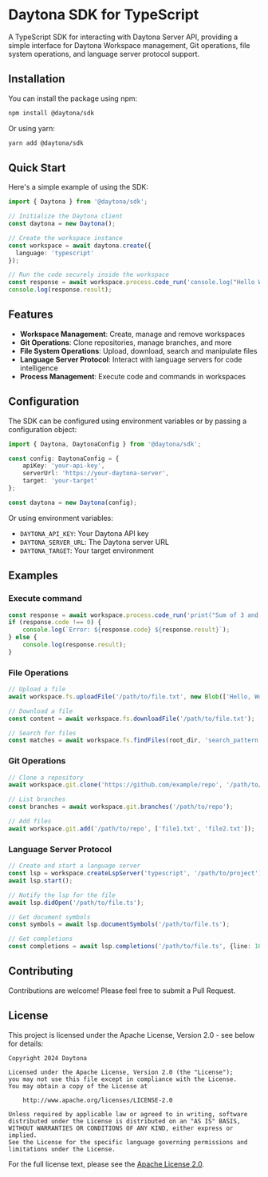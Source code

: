 # Daytona SDK for TypeScript

A TypeScript SDK for interacting with Daytona Server API, providing a simple interface for Daytona Workspace management, Git operations, file system operations, and language server protocol support.

## Installation

You can install the package using npm:

```bash
npm install @daytona/sdk
```

Or using yarn:

```bash
yarn add @daytona/sdk
```

## Quick Start

Here's a simple example of using the SDK:

```typescript
import { Daytona } from '@daytona/sdk';

// Initialize the Daytona client
const daytona = new Daytona();

// Create the workspace instance
const workspace = await daytona.create({
  language: 'typescript'
});

// Run the code securely inside the workspace
const response = await workspace.process.code_run('console.log("Hello World!")');
console.log(response.result);
```

## Features

- **Workspace Management**: Create, manage and remove workspaces
- **Git Operations**: Clone repositories, manage branches, and more
- **File System Operations**: Upload, download, search and manipulate files
- **Language Server Protocol**: Interact with language servers for code intelligence
- **Process Management**: Execute code and commands in workspaces

## Configuration

The SDK can be configured using environment variables or by passing a configuration object:

```typescript
import { Daytona, DaytonaConfig } from '@daytona/sdk';

const config: DaytonaConfig = {
    apiKey: 'your-api-key',
    serverUrl: 'https://your-daytona-server',
    target: 'your-target'
};

const daytona = new Daytona(config);
```

Or using environment variables:
- `DAYTONA_API_KEY`: Your Daytona API key
- `DAYTONA_SERVER_URL`: The Daytona server URL
- `DAYTONA_TARGET`: Your target environment

## Examples

### Execute command

```typescript
const response = await workspace.process.code_run('print("Sum of 3 and 4 is " + str(3 + 4))');
if (response.code !== 0) {
    console.log(`Error: ${response.code} ${response.result}`);
} else {
    console.log(response.result);
}
```

### File Operations

```typescript
// Upload a file
await workspace.fs.uploadFile('/path/to/file.txt', new Blob(['Hello, World!']));

// Download a file
const content = await workspace.fs.downloadFile('/path/to/file.txt');

// Search for files
const matches = await workspace.fs.findFiles(root_dir, 'search_pattern');
```

### Git Operations

```typescript
// Clone a repository
await workspace.git.clone('https://github.com/example/repo', '/path/to/clone');

// List branches
const branches = await workspace.git.branches('/path/to/repo');

// Add files
await workspace.git.add('/path/to/repo', ['file1.txt', 'file2.txt']);
```

### Language Server Protocol

```typescript
// Create and start a language server
const lsp = workspace.createLspServer('typescript', '/path/to/project');
await lsp.start();

// Notify the lsp for the file
await lsp.didOpen('/path/to/file.ts');

// Get document symbols
const symbols = await lsp.documentSymbols('/path/to/file.ts');

// Get completions
const completions = await lsp.completions('/path/to/file.ts', {line: 10, character: 15});
```

## Contributing

Contributions are welcome! Please feel free to submit a Pull Request.

## License

This project is licensed under the Apache License, Version 2.0 - see below for details:

```
Copyright 2024 Daytona

Licensed under the Apache License, Version 2.0 (the "License");
you may not use this file except in compliance with the License.
You may obtain a copy of the License at

    http://www.apache.org/licenses/LICENSE-2.0

Unless required by applicable law or agreed to in writing, software
distributed under the License is distributed on an "AS IS" BASIS,
WITHOUT WARRANTIES OR CONDITIONS OF ANY KIND, either express or implied.
See the License for the specific language governing permissions and
limitations under the License.
```

For the full license text, please see the [Apache License 2.0](http://www.apache.org/licenses/LICENSE-2.0). 